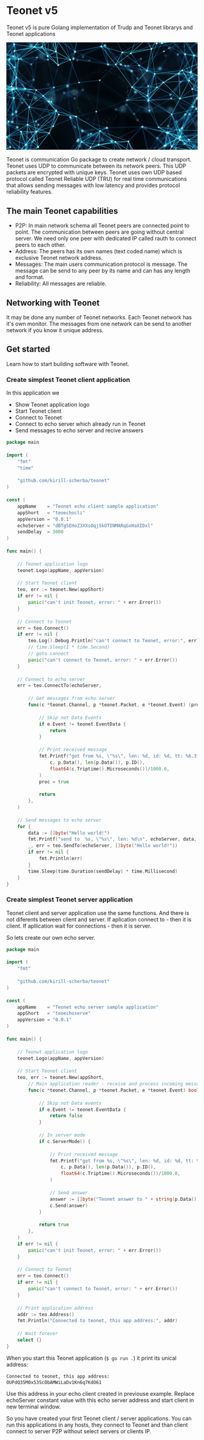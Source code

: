 # Teonet v5

Teonet v5 is pure Golang implementation of Trudp and Teonet librarys and Teonet applications

![Teont Network](https://github.com/teonet-go/.github/blob/main/profile/network.png?raw=true)

Teonet is communication Go package to create network / cloud transport. Teonet uses UDP to communicate between its network peers. This UDP packets are encrypted with unique keys. Teonet uses own UDP based protocol called Teonet Reliable UDP (TRU) for real time communications that allows sending messages with low latency and provides protocol reliability features.

## The main Teonet capabilities

- P2P: In main network schema all Teonet peers are connected point to point. The communication between peers are going without central server. We need only one peer with dedicated IP called rauth to connect peers to each other.
- Address: The peers has its own names (text coded name) which is exclusive Teonet network address.
- Messages: The main users communication protocol is message. The message can be send to any peer by its name and can has any length and format.
- Reliability: All messages are reliable.

## Networking with Teonet

It may be done any number of Teonet networks. Each Teonet network has it's own monitor. The messages from one network can be send to another network if you know it unique address.

## Get started

Learn how to start building software with Teonet.

### Create simplest Teonet client application

In this application we

- Show Teonet application logo
- Start Teonet client
- Connect to Teonet
- Connect to echo server which already run in Teonet
- Send messages to echo server and recive answers

```go
package main

import (
	"fmt"
	"time"

	"github.com/kirill-scherba/teonet"
)

const (
	appName    = "Teonet echo client sample application"
	appShort   = "teoechocli"
	appVersion = "0.0.1"
	echoServer = "dBTgSEHoZ3XXsOqjSkOTINMARqGxHaXIDxl"
	sendDelay  = 3000
)

func main() {

	// Teonet application logo
	teonet.Logo(appName, appVersion)

	// Start Teonet client
	teo, err := teonet.New(appShort)
	if err != nil {
		panic("can't init Teonet, error: " + err.Error())
	}

	// Connect to Teonet
	err = teo.Connect()
	if err != nil {
		teo.Log().Debug.Println("can't connect to Teonet, error:", err)
		// time.Sleep(1 * time.Second)
		// goto connect
		panic("can't connect to Teonet, error: " + err.Error())
	}

	// Connect to echo server
	err = teo.ConnectTo(echoServer,

		// Get messages from echo server
		func(c *teonet.Channel, p *teonet.Packet, e *teonet.Event) (proc bool) {

			// Skip not Data Events
			if e.Event != teonet.EventData {
				return
			}

			// Print received message
			fmt.Printf("got from %s, \"%s\", len: %d, id: %d, tt: %6.3fms\n\n",
				c, p.Data(), len(p.Data()), p.ID(),
				float64(c.Triptime().Microseconds())/1000.0,
			)
			proc = true

			return
		},
	)

	// Send messages to echo server
	for {
		data := []byte("Hello world!")
		fmt.Printf("send to  %s, \"%s\", len: %d\n", echoServer, data, len(data))
		_, err = teo.SendTo(echoServer, []byte("Hello world!"))
		if err != nil {
			fmt.Println(err)
		}
		time.Sleep(time.Duration(sendDelay) * time.Millisecond)
	}
}
```

### Create simplest Teonet server application

Teonet client and server application use the same functions. And there is not diferents between client and server. If aplication connect to - then it is client. If apllication wait for connections - then it is server.

So lets create our own echo server.

```go
package main

import (
	"fmt"

	"github.com/kirill-scherba/teonet"
)

const (
	appName    = "Teonet echo server sample application"
	appShort   = "teoechoserve"
	appVersion = "0.0.1"
)

func main() {

	// Teonwt application logo
	teonet.Logo(appName, appVersion)

	// Start Teonet client
	teo, err := teonet.New(appShort,
		// Main application reader - receive and process incoming messages
		func(c *teonet.Channel, p *teonet.Packet, e *teonet.Event) bool {

			// Skip not Data events
			if e.Event != teonet.EventData {
				return false
			}

			// In server mode
			if c.ServerMode() {

				// Print received message
				fmt.Printf("got from %s, \"%s\", len: %d, id: %d, tt: %6.3fms\n",
					c, p.Data(), len(p.Data()), p.ID(),
					float64(c.Triptime().Microseconds())/1000.0,
				)

				// Send answer
				answer := []byte("Teonet answer to " + string(p.Data()))
				c.Send(answer)
			}

			return true
		},
	)
	if err != nil {
		panic("can't init Teonet, error: " + err.Error())
	}

	// Connect to Teonet
	err = teo.Connect()
	if err != nil {
		panic("can't connect to Teonet, error: " + err.Error())
	}

	// Print application address
	addr := teo.Address()
	fmt.Println("Connected to teonet, this app address:", addr)

	// Wait forever
	select {}
}
```

When you start this Teonet application (`$ go run .`) it print its unical address: 

```
Connected to teonet, this app address: OUPdQ35M0x53ScObAMWiLaDv1Kn6q7KdO61
```

Use this address in your echo client created in previouse example. Replace echoServer constant value with this echo server address and start client in new terminal window.

So you have created your first Teonet client / server applications. You can run this applications in any hosts, they connect to Teonet and than client connect to server P2P without select servers or clients IP.
